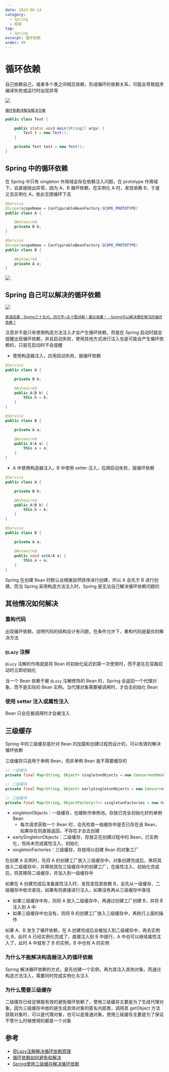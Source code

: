 ```yaml
---
date: 2024-06-14
category:
  - Spring
  - 框架
tag:
  - Spring
excerpt: 循环依赖
order: 99
---
```


# 循环依赖

自己依赖自己，或者多个类之间相互依赖，形成循环的依赖关系，可能会导致程序编译失败或运行时出现异常

![](./md.assets/circular_dependencies.jpeg)

<small>[循环依赖详解及解决方案](https://blog.csdn.net/qq_43135259/article/details/130134970)</small>

```java
public class Test {

    public static void main(String[] args) {
        Test t = new Test();
    }

    private Test test = new Test();
}
```

## Spring 中的循环依赖

在 Spring 中只有 singleton 作用域会存在依赖注入问题，在 prototype 作用域下，会直接抛出异常，因为 A、B 循环依赖，在实例化 A 时，发现依赖 B，于是又去实例化 A，依此无限循环下去

```java
@Service
@Scope(scopeName = ConfigurableBeanFactory.SCOPE_PROTOTYPE)
public class A {

    @Autowired
    private B b;
}
```

```java
@Service
@Scope(scopeName = ConfigurableBeanFactory.SCOPE_PROTOTYPE)
public class B {

    @Autowired
    private A a;
}
```

![](./md.assets/prototype_problem.png)

## Spring 自己可以解决的循环依赖

![](./md.assets/solve_circular.png)

<small>[面渣逆袭：Spring三十五问，四万字+五十图详解！建议收藏！ - Spring可以解决哪些情况的循环依赖？](https://mp.weixin.qq.com/s/Y17S85ntHm_MLTZMJdtjQQ)</small>

注意并不是只有使用构造方法注入才会产生循环依赖，而是在 Spring 启动时就会提醒出现循环依赖，并且启动失败，使用其他方式进行注入也是可能会产生循环依赖的，只是在启动时不会提醒

- 使用构造器注入，应用启动失败，报循环依赖

```java
@Service
public class A {

    private B b;

    @Autowired
    public A(B b) {
        this.b = b;
    }
}

@Service
public class B {

    private A a;

    @Autowired
    public B(A a) {
        this.a = a;
    }
}
```

- A 中使用构造器注入，B 中使用 setter 注入，应用启动失败，报循环依赖

```java
@Service
public class A {

    private B b;

    @Autowired
    public A(B b) {
        this.b = b;
    }
}

@Service
public class B {

    private A a;

    @Autowired
    public void setA(A a) {
        this.a = a;
    }
}
```

Spring 在创建 Bean 时默认会根据自然排序进行创建，所以 A 会先于 B 进行创建。而当 Spring 采用构造方法注入时，Spring 是无法自己解决循环依赖问题的

## 其他情况如何解决

### 重构代码

出现循环依赖，说明代码的结构设计有问题，在条件允许下，重构代码是最优的解决方法

### `@Lazy` 注解

`@Lazy` 注解的作用就是将 Bean 的初始化延迟到第一次使用时，而不是在在容器启动时立即初始化

当一个 Bean 依赖于被 `@Lazy` 注解修饰的 Bean 时，Spring 会返回一个代理对象，而不是实际的 Bean 实例。当代理对象需要被调用时，才会去初始化 Bean

### 使用 setter 注入或属性注入

Bean 只会在被调用时才会被注入

## 三级缓存

Spring 中的三级缓存是针对 Bean 的加载和创建过程而设计的，可以有效的解决循环依赖

三级缓存只适用于单例 Bean，而非单例 Bean 是不需要缓存的

```java
// 一级缓存
private final Map<String, Object> singletonObjects = new ConcurrentHashMap<>(256);

// 二级缓存
private final Map<String, Object> earlySingletonObjects = new ConcurrentHashMap<>(16);

// 三级缓存
private final Map<String, ObjectFactory<?>> singletonFactories = new HashMap<>(16);
```

- singletonObjects：一级缓存，也被称作单例池。存放已完全初始化好的单例 Bean
  - 每次请求获取一个 Bean 时，会先检查一级缓存中是否已存在该 Bean，如果存在则直接返回，不存在才会去创建
- earlySingletonObjects：二级缓存，存放正在创建过程中的 Bean，已实例化，但尚未完成属性注入、初始化
- singletonFactories：三级缓存，存放用以创建 Bean 的对象工厂

在创建 A 实例时，先将 A 的创建工厂放入三级缓存中，对象创建完成后，再将其放入二级缓存中，并移除其在三级缓存中的创建工厂，在属性注入、初始化完成后，将其移除二级缓存，并加入到一级缓存中

如果在 A 创建完成后准备属性注入时，发现发现其依赖 B，会先从一级缓存、二级缓存中依次查找，如果有则直接进行注入，如果没有再从三级缓存中查找

- 如果三级缓存中有，则将 A 放入二级缓存中，再通过创建工厂创建 B，并将 B 注入到 A 中
- 如果三级缓存中也没有，则将 B 的创建工厂放入三级缓存中，再执行上面的操作

如果 A、B 发生了循环依赖，在 A 创建完成后会被加入到二级缓存中，再去实例化 B，此时 A 已经实例化完成了，直接注入到 B 中就行，A 中也可以继续属性注入了，此时 A 中就有了 B 的实例，B 中也有 A 的实例

### 为什么不能解决构造器注入的循环依赖

Spring 解决循环依赖的方式，是先创建一个实例，再为其注入其他对象。而通过构造方法注入，需要同时完成实例化与注入

### 为什么需要三级缓存

二级缓存已经足够能有效的避免循环依赖了，使用三级缓存主要是为了生成代理对象。因为三级缓存中放的是⽣成具体对象的匿名内部类，调用其 getObject 方法获取对象时，可以是代理对象，也可以是普通对象。使⽤三级缓存主要是为了保证不管什么时候使⽤的都是⼀个对象

## 参考

- [@Lazy注解解决循环依赖原理](https://zhuanlan.zhihu.com/p/658671735)
- [循环依赖如何避免和解决](https://juejin.cn/post/6844904039231012878)
- [Spring使用三级缓存解决循环依赖](https://juejin.cn/post/7099745254743474212)
